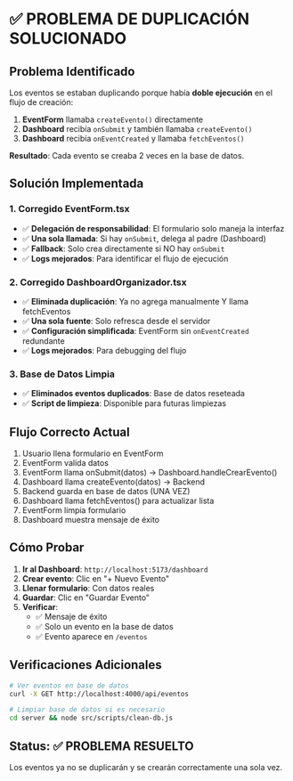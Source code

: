 # ✅ PROBLEMA DE DUPLICACIÓN SOLUCIONADO

## Problema Identificado

Los eventos se estaban duplicando porque había **doble ejecución** en el flujo de creación:

1. **EventForm** llamaba `createEvento()` directamente
2. **Dashboard** recibía `onSubmit` y también llamaba `createEvento()`
3. **Dashboard** recibía `onEventCreated` y llamaba `fetchEventos()`

**Resultado**: Cada evento se creaba 2 veces en la base de datos.

## Solución Implementada

### 1. Corregido EventForm.tsx

- ✅ **Delegación de responsabilidad**: El formulario solo maneja la interfaz
- ✅ **Una sola llamada**: Si hay `onSubmit`, delega al padre (Dashboard)
- ✅ **Fallback**: Solo crea directamente si NO hay `onSubmit`
- ✅ **Logs mejorados**: Para identificar el flujo de ejecución

### 2. Corregido DashboardOrganizador.tsx  

- ✅ **Eliminada duplicación**: Ya no agrega manualmente Y llama fetchEventos
- ✅ **Una sola fuente**: Solo refresca desde el servidor
- ✅ **Configuración simplificada**: EventForm sin `onEventCreated` redundante
- ✅ **Logs mejorados**: Para debugging del flujo

### 3. Base de Datos Limpia

- ✅ **Eliminados eventos duplicados**: Base de datos reseteada
- ✅ **Script de limpieza**: Disponible para futuras limpiezas

## Flujo Correcto Actual

1. Usuario llena formulario en EventForm
2. EventForm valida datos
3. EventForm llama onSubmit(datos) → Dashboard.handleCrearEvento()
4. Dashboard llama createEvento(datos) → Backend
5. Backend guarda en base de datos (UNA VEZ)
6. Dashboard llama fetchEventos() para actualizar lista
7. EventForm limpia formulario
8. Dashboard muestra mensaje de éxito

## Cómo Probar

1. **Ir al Dashboard**: `http://localhost:5173/dashboard`
2. **Crear evento**: Clic en "+ Nuevo Evento"
3. **Llenar formulario**: Con datos reales
4. **Guardar**: Clic en "Guardar Evento"
5. **Verificar**:
   - ✅ Mensaje de éxito
   - ✅ Solo un evento en la base de datos
   - ✅ Evento aparece en `/eventos`

## Verificaciones Adicionales

```bash
# Ver eventos en base de datos
curl -X GET http://localhost:4000/api/eventos

# Limpiar base de datos si es necesario
cd server && node src/scripts/clean-db.js
```

## Status: ✅ PROBLEMA RESUELTO

Los eventos ya no se duplicarán y se crearán correctamente una sola vez.
